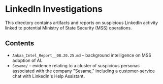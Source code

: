 # LinkedIn Investigations

This directory contains artifacts and reports on suspicious LinkedIn activity linked to potential Ministry of State Security (MSS) operations.

## Contents
- `Ankaa_Intel_Report__08.20.25.md` – background intelligence on MSS adoption of AI.
- `Sesame/` – evidence relating to a cluster of suspicious personas associated with the company "Sesame," including a customer-service chat with LinkedIn's Help Assistant.
